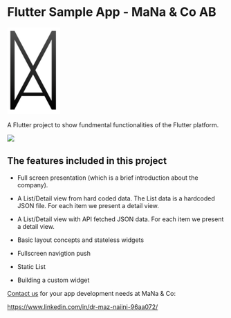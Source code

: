 # Flutter Sample App  - MaNa & Co AB

<img src="/assets/images/logo.png" height="200">

A Flutter project to show fundmental functionalities of the Flutter platform.

<img src="Flutter-Demo-App.gif" height="500">

## The features included in this project

- Full screen presentation (which is a brief introduction about the company). 
- A List/Detail view from hard coded data. The List data is a hardcoded JSON file. For each item we present a detail view.

- A List/Detail view with API fetched JSON data. For each item we present a detail view.

- Basic layout concepts and stateless widgets
- Fullscreen navigtion push
- Static List
- Building a custom widget

[Contact us](https://www.linkedin.com/in/dr-maz-naiini-96aa072/) for your app development needs at MaNa & Co:

https://www.linkedin.com/in/dr-maz-naiini-96aa072/
